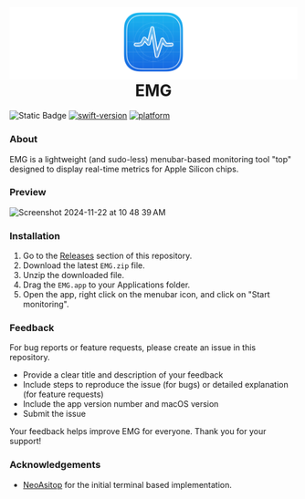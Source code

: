 <p align="center" style="margin-bottom: 0;">
  <img src="assets/banner.png" alt="EMG Banner">
</p>
<h1 align="center" style="margin-top: 0;">EMG</h1>

![Static Badge](https://img.shields.io/badge/License-Apache-orange)
[![swift-version](https://img.shields.io/badge/Swift-6.0-brightgreen.svg)](https://github.com/apple/swift)
[![platform](https://img.shields.io/badge/Platform-macOS_14.0-blue.svg)](https://github.com/apple/swift)

### About
EMG is a lightweight (and sudo-less) menubar-based monitoring tool "top" designed to display real-time metrics for Apple Silicon chips.

### Preview
<img width="620" alt="Screenshot 2024-11-22 at 10 48 39 AM" src="https://github.com/user-attachments/assets/2cfe44b1-96cd-4706-9229-9aa5aff9a128">

### Installation
1. Go to the [Releases](https://github.com/cyrilzakka/EMG/releases) section of this repository.
2. Download the latest `EMG.zip` file.
3. Unzip the downloaded file.
4. Drag the `EMG.app` to your Applications folder.
5. Open the app, right click on the menubar icon, and click on "Start monitoring".

### Feedback
For bug reports or feature requests, please create an issue in this repository. 
- Provide a clear title and description of your feedback
- Include steps to reproduce the issue (for bugs) or detailed explanation (for feature requests)
- Include the app version number and macOS version
- Submit the issue

Your feedback helps improve EMG for everyone. Thank you for your support!

### Acknowledgements
- [NeoAsitop](https://github.com/op06072/NeoAsitop) for the initial terminal based implementation.
